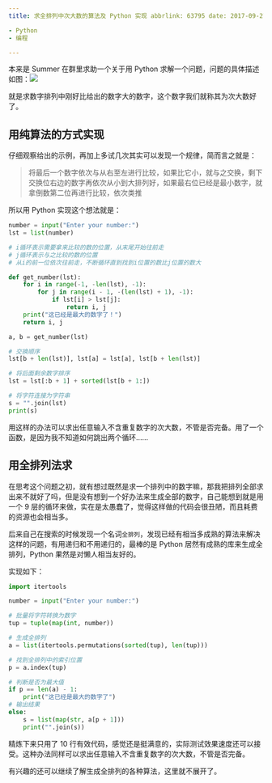 ```yaml
---
title: 求全排列中次大数的算法及 Python 实现 abbrlink: 63795 date: 2017-09-27 12:30:39 tags:

- Python
- 编程

---
```


本来是 Summer 在群里求助一个关于用 Python 求解一个问题，问题的具体描述如图：![](1.png)

就是求数字排列中刚好比给出的数字大的数字，这个数字我们就称其为次大数好了。

## 用纯算法的方式实现

仔细观察给出的示例，再加上多试几次其实可以发现一个规律，简而言之就是：

> 将最后一个数字依次与从右至左进行比较，如果比它小，就与之交换，剩下交换位右边的数字再依次从小到大排列好，如果最右位已经是最小数字，就拿倒数第二位再进行比较，依次类推

所以用 Python 实现这个想法就是：

``` python 
number = input("Enter your number:")
lst = list(number)

# i循环表示需要拿来比较的数的位置，从末尾开始往前走
# j循环表示与之比较的数的位置
# 从i的前一位依次往前走，不断循环直到找到i位置的数比j位置的数大

def get_number(lst):
    for i in range(-1, -len(lst), -1):
        for j in range(i - 1, -(len(lst) + 1), -1):
            if lst[i] > lst[j]:
                return i, j
    print("这已经是最大的数字了！")
    return i, j

a, b = get_number(lst)

# 交换顺序
lst[b + len(lst)], lst[a] = lst[a], lst[b + len(lst)]

# 将后面剩余数字排序
lst = lst[:b + 1] + sorted(lst[b + 1:])

# 将字符连接为字符串
s = "".join(lst)
print(s)
```

用这样的办法可以求出任意输入不含重复数字的次大数，不管是否完备。用了一个函数，是因为我不知道如何跳出两个循环……

## 用全排列法求

在思考这个问题之初，就有想过既然是求一个排列中的数字嘛，那我把排列全部求出来不就好了吗，但是没有想到一个好办法来生成全部的数字，自己能想到就是用一个 9 层的循环来做，实在是太愚蠢了，觉得这样做的代码会很丑陋，而且耗费的资源也会相当多。

后来自己在搜索的时候发现一个名词`全排列`，发现已经有相当多成熟的算法来解决这样的问题，有用递归和不用递归的，最棒的是 Python 居然有成熟的库来生成全排列，Python 果然是对懒人相当友好的。

实现如下：

``` python
import itertools

number = input("Enter your number:")

# 批量将字符转换为数字
tup = tuple(map(int, number))

# 生成全排列
a = list(itertools.permutations(sorted(tup), len(tup)))

# 找到全排列中的索引位置
p = a.index(tup)

# 判断是否为最大值
if p == len(a) - 1:
    print("这已经是最大的数字了")
# 输出结果
else:
    s = list(map(str, a[p + 1]))
    print("".join(s))
```

精炼下来只用了 10 行有效代码，感觉还是挺满意的，实际测试效果速度还可以接受。这种办法同样可以求出任意输入不含重复数字的次大数，不管是否完备。

有兴趣的还可以继续了解生成全排列的各种算法，这里就不展开了。
